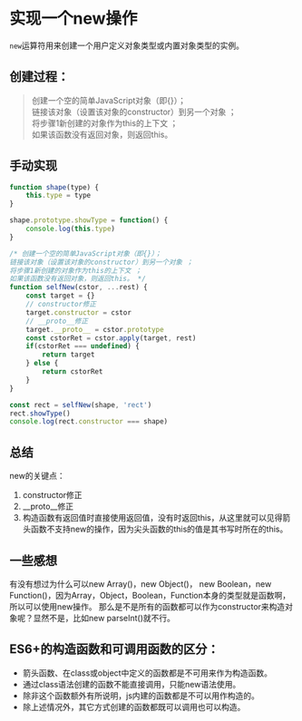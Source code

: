 # 实现一个new操作
`new`运算符用来创建一个用户定义对象类型或内置对象类型的实例。  
## 创建过程：
>创建一个空的简单JavaScript对象（即{}）；  
链接该对象（设置该对象的constructor）到另一个对象 ；  
将步骤1新创建的对象作为this的上下文 ；  
如果该函数没有返回对象，则返回this。

## 手动实现
```javascript
function shape(type) {
    this.type = type
}

shape.prototype.showType = function() {
    console.log(this.type)
}

/* 创建一个空的简单JavaScript对象（即{}）；  
链接该对象（设置该对象的constructor）到另一个对象 ；  
将步骤1新创建的对象作为this的上下文 ；  
如果该函数没有返回对象，则返回this。 */
function selfNew(cstor, ...rest) {
    const target = {}
    // constructor修正
    target.constructor = cstor
    // __proto__修正
    target.__proto__ = cstor.prototype
    const cstorRet = cstor.apply(target, rest)
    if(cstorRet === undefined) {
        return target
    } else {
        return cstorRet
    }
}

const rect = selfNew(shape, 'rect')
rect.showType()
console.log(rect.constructor === shape)
```


## 总结
new的关键点：
1. constructor修正
2. __proto__修正
3. 构造函数有返回值时直接使用返回值，没有时返回this，从这里就可以见得箭头函数不支持new的操作，因为尖头函数的this的值是其书写时所在的this。

## 一些感想
有没有想过为什么可以new Array()，new Object()， new Boolean，new Function()，因为Array，Object，Boolean，Function本身的类型就是函数啊，所以可以使用new操作。
那么是不是所有的函数都可以作为constructor来构造对象呢？显然不是，比如new parseInt()就不行。  
## ES6+的构造函数和可调用函数的区分：
* 箭头函数、在class或object中定义的函数都是不可用来作为构造函数。
* 通过class语法创建的函数不能直接调用，只能new语法使用。
* 除非这个函数额外有所说明，js内建的函数都是不可以用作构造的。
* 除上述情况外，其它方式创建的函数都既可以调用也可以构造。
